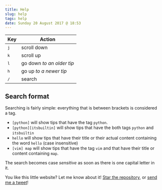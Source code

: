 ```yaml
---
title: Help
slug: help
tags: help
date: Sunday 20 August 2017 @ 18:53
---
```


| Key          | Action                    |
|--------------|---------------------------|
| <kbd>j</kbd> | scroll down               |
| <kbd>k</kbd> | scroll up                 |
| <kbd>l</kbd> | go down *to an older tip* |
| <kbd>h</kbd> | go up *to a newer tip*    |
| <kbd>/</kbd> | search                    |

## Search format

Searching is fairly simple: everything that is between brackets is considered a
tag.

- `[python]` will show tips that have the tag `python`.
- `[python][itsbuiltin]` will show tips that have the both tags `python` and
  `itsbuiltin`
- `hello` will show tips that have their title or their actual content containing the
  word `hello` (case insensitive)
- `[vim] map` will show tips that have the tag `vim` and that have their title or
  content containing `map`.

The search becomes case *sensitive* as soon as there is one capital letter in it.

You like this little website? Let me know about it! [Star the
repository](https://github.com/math2001/tips), or [send me a
tweet](https://twitter.com/_math2001)!

